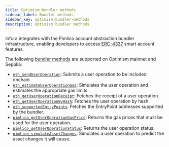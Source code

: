 ```yaml
---
title: Optimism bundler methods
sidebar_label: Bundler methods
sidebar_key: optimism-bundler-methods
description: Optimism bundler methods
---
```


Infura integrates with the Pimlico account abstraction bundler infrastructure, enabling
developers to access [ERC-4337](https://docs.erc4337.io/) smart account features.

The following [bundler methods](../../../../concepts/bundler.md) are supported on Optimism mainnet
and Sepolia:

- [`eth_sendUserOperation`](./eth_senduseroperation):
    Submits a user operation to be included onchain.
- [`eth_estimateUserOperationGas`](./eth_estimateuseroperationgas):
    Simulates the user operation and estimates the appropriate gas limits.
- [`eth_getUserOperationReceipt`](./eth_getuseroperationreceipt):
    Fetches the receipt of a user operation.
- [`eth_getUserOperationByHash`](./eth_getuseroperationbyhash):
    Fetches the user operation by hash.
- [`eth_supportedEntryPoints`](./eth_supportedentrypoints):
    Fetches the EntryPoint addresses supported by the bundler.
- [`pimlico_getUserOperationGasPrice`](./pimlico_getuseroperationgasprice):
    Returns the gas prices that must be used for the user operation.
- [`pimlico_getUserOperationStatus`](./pimlico_getuseroperationstatus):
    Returns the user operation status.
- [`pimlico_simulateAssetChanges`](./pimlico_simulateassetchanges):
    Simulates a user operation to predict the asset changes it will cause.